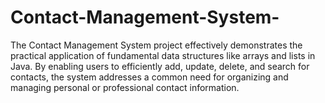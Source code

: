 # Contact-Management-System-
The Contact Management System project effectively demonstrates the practical application of fundamental data structures like arrays and lists in Java. By enabling users to efficiently add, update, delete, and search for contacts, the system addresses a common need for organizing and managing personal or professional contact information.
